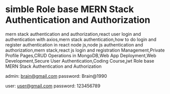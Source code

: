    # simble Role base MERN  Stack Authentication and Authorization


mern stack authentication and authorization,react user login and authentication with axios,mern stack authentication,how to do login and register authentication in react node js,node js authentication and authorization,mern stack,react js login and registration Management,Private Profile Pages,CRUD Operations in MongoDB,Web App Deployment,Web Development,Secure User Authentication,Coding Course,jwt
Role base MERN  Stack Authentication and Authorization

admin: brain@gmail.com
password: Brain@1990

user: user@gmail.com
password: 123456789

